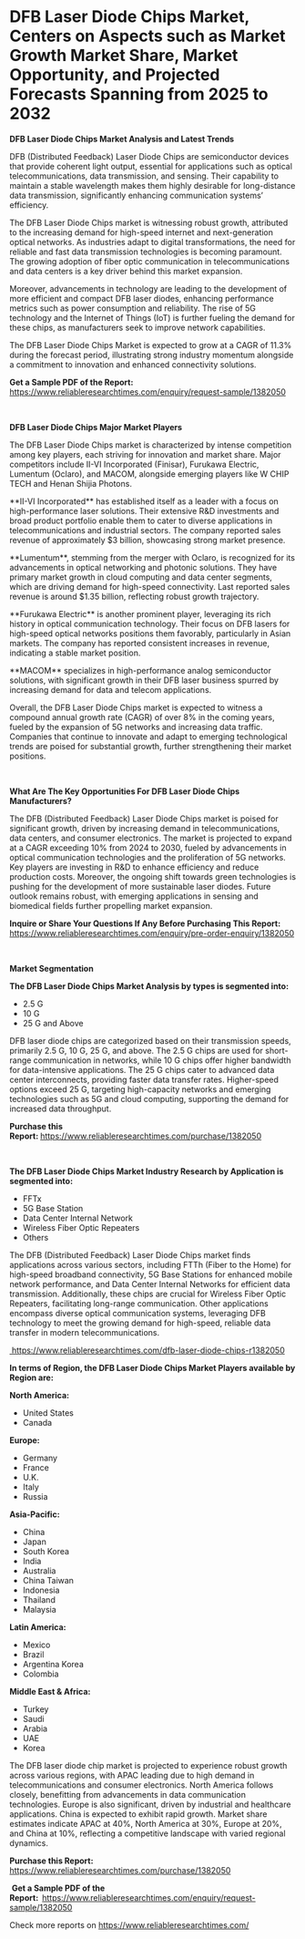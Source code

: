<p><h1>DFB Laser Diode Chips Market, Centers on Aspects such as Market Growth Market Share, Market Opportunity, and Projected Forecasts Spanning from 2025 to 2032</h1></p><p><strong>DFB Laser Diode Chips Market Analysis and Latest Trends</strong></p>
<p><p>DFB (Distributed Feedback) Laser Diode Chips are semiconductor devices that provide coherent light output, essential for applications such as optical telecommunications, data transmission, and sensing. Their capability to maintain a stable wavelength makes them highly desirable for long-distance data transmission, significantly enhancing communication systems’ efficiency.</p><p>The DFB Laser Diode Chips market is witnessing robust growth, attributed to the increasing demand for high-speed internet and next-generation optical networks. As industries adapt to digital transformations, the need for reliable and fast data transmission technologies is becoming paramount. The growing adoption of fiber optic communication in telecommunications and data centers is a key driver behind this market expansion.</p><p>Moreover, advancements in technology are leading to the development of more efficient and compact DFB laser diodes, enhancing performance metrics such as power consumption and reliability. The rise of 5G technology and the Internet of Things (IoT) is further fueling the demand for these chips, as manufacturers seek to improve network capabilities.</p><p>The DFB Laser Diode Chips Market is expected to grow at a CAGR of 11.3% during the forecast period, illustrating strong industry momentum alongside a commitment to innovation and enhanced connectivity solutions.</p></p>
<p><strong>Get a Sample PDF of the Report:&nbsp;</strong> <a href="https://www.reliableresearchtimes.com/enquiry/request-sample/1382050?utm_campaign=2310&utm_medium=2&utm_source=Github&utm_content=ia&utm_term=12022025&utm_id=dfb-laser-diode-chips">https://www.reliableresearchtimes.com/enquiry/request-sample/1382050</a></p>
<p>&nbsp;</p>
<p><strong>DFB Laser Diode Chips Major Market Players</strong></p>
<p><p>The DFB Laser Diode Chips market is characterized by intense competition among key players, each striving for innovation and market share. Major competitors include II-VI Incorporated (Finisar), Furukawa Electric, Lumentum (Oclaro), and MACOM, alongside emerging players like W CHIP TECH and Henan Shijia Photons.</p><p>**II-VI Incorporated** has established itself as a leader with a focus on high-performance laser solutions. Their extensive R&D investments and broad product portfolio enable them to cater to diverse applications in telecommunications and industrial sectors. The company reported sales revenue of approximately $3 billion, showcasing strong market presence.</p><p>**Lumentum**, stemming from the merger with Oclaro, is recognized for its advancements in optical networking and photonic solutions. They have primary market growth in cloud computing and data center segments, which are driving demand for high-speed connectivity. Last reported sales revenue is around $1.35 billion, reflecting robust growth trajectory.</p><p>**Furukawa Electric** is another prominent player, leveraging its rich history in optical communication technology. Their focus on DFB lasers for high-speed optical networks positions them favorably, particularly in Asian markets. The company has reported consistent increases in revenue, indicating a stable market position.</p><p>**MACOM** specializes in high-performance analog semiconductor solutions, with significant growth in their DFB laser business spurred by increasing demand for data and telecom applications. </p><p>Overall, the DFB Laser Diode Chips market is expected to witness a compound annual growth rate (CAGR) of over 8% in the coming years, fueled by the expansion of 5G networks and increasing data traffic. Companies that continue to innovate and adapt to emerging technological trends are poised for substantial growth, further strengthening their market positions.</p></p>
<p>&nbsp;</p>
<p><strong>What Are The Key Opportunities For DFB Laser Diode Chips Manufacturers?</strong></p>
<p><p>The DFB (Distributed Feedback) Laser Diode Chips market is poised for significant growth, driven by increasing demand in telecommunications, data centers, and consumer electronics. The market is projected to expand at a CAGR exceeding 10% from 2024 to 2030, fueled by advancements in optical communication technologies and the proliferation of 5G networks. Key players are investing in R&D to enhance efficiency and reduce production costs. Moreover, the ongoing shift towards green technologies is pushing for the development of more sustainable laser diodes. Future outlook remains robust, with emerging applications in sensing and biomedical fields further propelling market expansion.</p></p>
<p><strong>Inquire or Share Your Questions If Any Before Purchasing This Report:</strong> <a href="https://www.reliableresearchtimes.com/enquiry/pre-order-enquiry/1382050?utm_campaign=2310&utm_medium=2&utm_source=Github&utm_content=ia&utm_term=12022025&utm_id=dfb-laser-diode-chips">https://www.reliableresearchtimes.com/enquiry/pre-order-enquiry/1382050</a></p>
<p>&nbsp;</p>
<p><strong>Market Segmentation</strong></p>
<p><strong>The DFB Laser Diode Chips Market Analysis by types is segmented into:</strong></p>
<p><ul><li>2.5 G</li><li>10 G</li><li>25 G and Above</li></ul></p>
<p><p>DFB laser diode chips are categorized based on their transmission speeds, primarily 2.5 G, 10 G, 25 G, and above. The 2.5 G chips are used for short-range communication in networks, while 10 G chips offer higher bandwidth for data-intensive applications. The 25 G chips cater to advanced data center interconnects, providing faster data transfer rates. Higher-speed options exceed 25 G, targeting high-capacity networks and emerging technologies such as 5G and cloud computing, supporting the demand for increased data throughput.</p></p>
<p><strong>Purchase this Report:&nbsp;</strong><a href="https://www.reliableresearchtimes.com/purchase/1382050?utm_campaign=2310&utm_medium=2&utm_source=Github&utm_content=ia&utm_term=12022025&utm_id=dfb-laser-diode-chips">https://www.reliableresearchtimes.com/purchase/1382050</a></p>
<p>&nbsp;</p>
<p><strong>The DFB Laser Diode Chips Market Industry Research by Application is segmented into:</strong></p>
<p><ul><li>FFTx</li><li>5G Base Station</li><li>Data Center Internal Network</li><li>Wireless Fiber Optic Repeaters</li><li>Others</li></ul></p>
<p><p>The DFB (Distributed Feedback) Laser Diode Chips market finds applications across various sectors, including FTTh (Fiber to the Home) for high-speed broadband connectivity, 5G Base Stations for enhanced mobile network performance, and Data Center Internal Networks for efficient data transmission. Additionally, these chips are crucial for Wireless Fiber Optic Repeaters, facilitating long-range communication. Other applications encompass diverse optical communication systems, leveraging DFB technology to meet the growing demand for high-speed, reliable data transfer in modern telecommunications.</p></p>
<p><a href="https://www.reliableresearchtimes.com/dfb-laser-diode-chips-r1382050?utm_campaign=2310&utm_medium=2&utm_source=Github&utm_content=ia&utm_term=12022025&utm_id=dfb-laser-diode-chips">&nbsp;https://www.reliableresearchtimes.com/dfb-laser-diode-chips-r1382050</a></p>
<p><strong>In terms of Region, the DFB Laser Diode Chips Market Players available by Region are:</strong></p>
<p>
    <p> <strong> North America: </strong>
        <ul>
            <li>United States</li>
            <li>Canada</li>
        </ul>
        </p> 
    <p> <strong> Europe: </strong>
        <ul>
            <li>Germany</li>
            <li>France</li>
            <li>U.K.</li>
            <li>Italy</li>
            <li>Russia</li>
        </ul>
        </p> 
    <p> <strong> Asia-Pacific: </strong>
        <ul>
            <li>China</li>
            <li>Japan</li>
            <li>South Korea</li>
            <li>India</li>
            <li>Australia</li>
            <li>China Taiwan</li>
            <li>Indonesia</li>
            <li>Thailand</li>
            <li>Malaysia</li>
        </ul>
        </p> 
    <p> <strong> Latin America: </strong>
        <ul>
            <li>Mexico</li>
            <li>Brazil</li>
            <li>Argentina Korea</li>
            <li>Colombia</li>
        </ul>
        </p> 
    <p> <strong> Middle East & Africa: </strong>
        <ul>
            <li>Turkey</li>
            <li>Saudi</li>
            <li>Arabia</li>
            <li>UAE</li>
            <li>Korea</li>
        </ul>
    </p>
    </p>
<p><p>The DFB laser diode chip market is projected to experience robust growth across various regions, with APAC leading due to high demand in telecommunications and consumer electronics. North America follows closely, benefitting from advancements in data communication technologies. Europe is also significant, driven by industrial and healthcare applications. China is expected to exhibit rapid growth. Market share estimates indicate APAC at 40%, North America at 30%, Europe at 20%, and China at 10%, reflecting a competitive landscape with varied regional dynamics.</p></p>
<p><strong>Purchase this Report: </strong><a href="https://www.reliableresearchtimes.com/purchase/1382050?utm_campaign=2310&utm_medium=2&utm_source=Github&utm_content=ia&utm_term=12022025&utm_id=dfb-laser-diode-chips">https://www.reliableresearchtimes.com/purchase/1382050</a></p>
<p>&nbsp;<strong>Get a Sample PDF of the Report:&nbsp;&nbsp;</strong><a href="https://www.reliableresearchtimes.com/enquiry/request-sample/1382050?utm_campaign=2310&utm_medium=2&utm_source=Github&utm_content=ia&utm_term=12022025&utm_id=dfb-laser-diode-chips">https://www.reliableresearchtimes.com/enquiry/request-sample/1382050</a></p>
<p><strong></strong></p>
<p>Check more reports on <a href="https://www.reliableresearchtimes.com/?utm_campaign=2310&utm_medium=2&utm_source=Github&utm_content=ia&utm_term=12022025&utm_id=dfb-laser-diode-chips">https://www.reliableresearchtimes.com/</a></p>